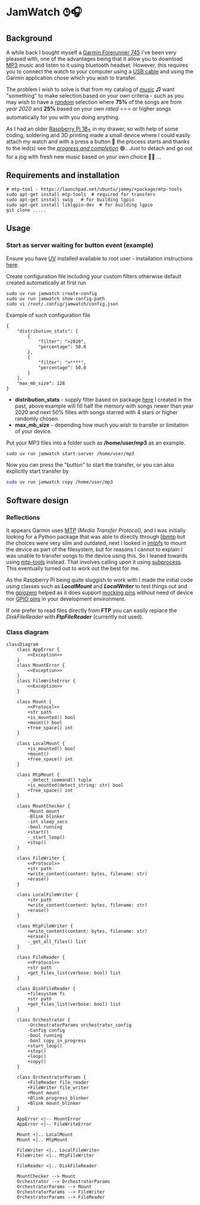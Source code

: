 # JamWatch ⌚︎🎧

## Background

A while back I bought myself a [Garmin Forerunner 745](https://www.garmin.com/en-US/p/713363/) I've been very pleased with, one of the advantages being that it allow you to download [MP3](https://en.wikipedia.org/wiki/MP3) music and listen to it using bluetooth headset. However, this requires you to connect the watch to your computer using a <u>USB cable</u> and using the Garmin application chose which you wish to transfer.

The problem I wish to solve is that from my catalog of *<u>music</u>* ♫ want "something" to make selection based on your own criteria - such as you may wish to have a *<u>random</u>* selection where **75%** of the songs are from *year 2020* and **25%** based on your own *rated* ⭐️⭐️⭐️ or higher songs automatically for you with you doing anything.

As I had an older [Raspberry Pi 1B+](https://en.wikipedia.org/wiki/Raspberry_Pi) in my drawer, so with help of some coding, soldering and 3D printing made a small device where I could easily attach my watch and with a press a button 🔘 the process starts and thanks to the led(s) see the *<u>progress and completion</u>* 🟢.. Just to detach and go out for a jog with fresh new music based on your own choice 🏃‍♂️ ...

## Requirements and installation

```shell
# mtp-tool - https://launchpad.net/ubuntu/jammy/+package/mtp-tools
sudo apt-get install mtp-tools  # required for transfers
sudo apt-get install swig   # for building lgpio
sudo apt-get install liblgpio-dev  # for building lgpio
git clone .....
```

## Usage
### Start as server waiting for button event (example)

Ensure you have [UV](https://docs.astral.sh/uv/) installed available to root user - installation instructions [here](https://docs.astral.sh/uv/getting-started/installation/).

Create configuration file including your custom filters otherwise default created automatically at first run

```shell
sudo uv run jamwatch create-config
sudo uv run jamwatch show-config-path
sudo vi /root/.config/jamwatch/config.json
```

Example of such configuration file

```jso
{
    "distribution_stats": [
        {
            "filter": ">2020",
            "percentage": 50.0
        },
        {
            "filter": ">****",
            "percentage": 50.0
        }
    ],
    "max_mb_size": 128
}
```

* **distribution_stats** - supply filter based on package [here](https://github.com/engdan77/musicplayer) I created in the past, above example will fill half the memory with songs newer than year 2020 and next 50% filles with songs starred with 4 stars or higher randomly chosen.
* **max_mb_size** - depending how much you wish to transfer or limitation of your device.

Put your MP3 files into a folder such as **/home/user/mp3** as an example.

```shell
sudo uv run jamwatch start-server /home/user/mp3
```

Now you can press the "button" to start the transfer, or you can also explicitly start transfer by

```sh
sudo uv run jamwatch copy /home/user/mp3
```



## Software design

### Reflections

It appears Garmin uses [MTP](https://en.wikipedia.org/wiki/Media_Transfer_Protocol) *(Media Transfer Protocol)*, and I was initially looking for a Python package that was able to directly through [libmtp](https://github.com/libmtp/libmtp) but the choices were very slim and outdated, next I looked in [jmtpfs](https://github.com/JasonFerrara/jmtpfs) to mount the device as part of the filesystem, but for reasons I cannot to explain I was unable to transfer songs to the device using this. So I leaned towards using [mtp-tools](https://packages.debian.org/unstable/utils/mtp-tools) instead. That involves calling upon it using [subprocess](https://docs.python.org/3/library/subprocess.html). This eventually turned out to work out the best for me.

As the Raspberry Pi being quite sluggish to work with I made the initial code using classes such as ***LocalMount*** and ***LocalWriter*** to test things out and the [gpiozero](https://gpiozero.readthedocs.io/en/stable/) helped as it does support [mocking pins](https://gpiozero.readthedocs.io/en/stable/api_pins.html#mock-pins) without need of device nor [GPIO pins](https://en.wikipedia.org/wiki/General-purpose_input/output) in your development environment.

If one prefer to read files directly from **FTP** you can easily replace the *DiskFileReader* with ***FtpFileReader*** (currently not used).

### Class diagram

```mermaid
classDiagram
    class AppError {
        <<Exception>>
    }
    class MountError {
        <<Exception>>
    }
    class FileWriteError {
        <<Exception>>
    }
    
    class Mount {
        <<Protocol>>
        +str path
        +is_mounted() bool
        +mount() bool
        +free_space() int
    }
    
    class LocalMount {
        +is_mounted() bool
        +mount()
        +free_space() int
    }
    
    class MtpMount {
        -_detect_command() tuple
        +is_mounted(detect_string: str) bool
        +free_space() int
    }
    
    class MountChecker {
        -Mount mount
        -Blink blinker
        -int sleep_secs
        -bool running
        +start()
        -_start_loop()
        +stop()
    }
    
    class FileWriter {
        <<Protocol>>
        +str path
        +write_content(content: bytes, filename: str)
        +erase()
    }
    
    class LocalFileWriter {
        +str path
        +write_content(content: bytes, filename: str)
        +erase()
    }
    
    class MtpFileWriter {
        +write_content(content: bytes, filename: str)
        +erase()
        -_get_all_files() list
    }

    class FileReader {
        <<Protocol>>
        +str path
        +get_files_list(verbose: bool) list
    }

    class DiskFileReader {
        +filesystem fs
        +str path
        +get_files_list(verbose: bool) list
    }
    
    class Orchestrator {
        -OrchestratorParams orchestrator_config
        -Config config
        -bool running
        -bool copy_in_progress
        +start_loop()
        +stop()
        +loop()
        +copy()
    }
    
    class OrchestratorParams {
        +FileReader file_reader
        +FileWriter file_writer
        +Mount mount
        +Blink progress_blinker
        +Blink mount_blinker
    }

    AppError <|-- MountError
    AppError <|-- FileWriteError
    
    Mount <|.. LocalMount
    Mount <|.. MtpMount
    
    FileWriter <|.. LocalFileWriter
    FileWriter <|.. MtpFileWriter

    FileReader <|.. DiskFileReader
    
    MountChecker --> Mount
    Orchestrator --> OrchestratorParams
    OrchestratorParams --> Mount
    OrchestratorParams --> FileWriter
    OrchestratorParams --> FileReader
```

